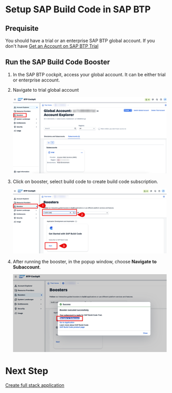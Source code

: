 # Setup SAP Build Code in SAP BTP

##  Prequisite 

You should have a trial or an enterprise SAP BTP global account. If you don't have [Get an Account on SAP BTP Trial](https://developers.sap.com/tutorials/hcp-create-trial-account..html)

## Run the SAP Build Code Booster

1. In the SAP BTP cockpit, access your global account. It can be either trial or enterprise account.

2. Navigate to trial global account
    
    ![btp GA](../images/setup-build-code/btp-booster-GA.png)

3. Click on booster, select build code to create build code subscription.

    ![booster](../images/setup-build-code/booster.png)

4. After running the booster, in the popup window, choose **Navigate to Subaccount**.

    ![successful booster](../images/setup-build-code/booster-confirm.png)

# Next Step

[Create full stack application](create-full-stack-project.md)

